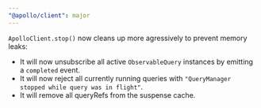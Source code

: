 ```yaml
---
"@apollo/client": major
---
```


`ApolloClient.stop()` now cleans up more agressively to prevent memory leaks:

* It will now unsubscribe all active `ObservableQuery` instances by emitting a `completed` event.
* It will now reject all currently running queries with `"QueryManager stopped while query was in flight"`.
* It will remove all queryRefs from the suspense cache.
